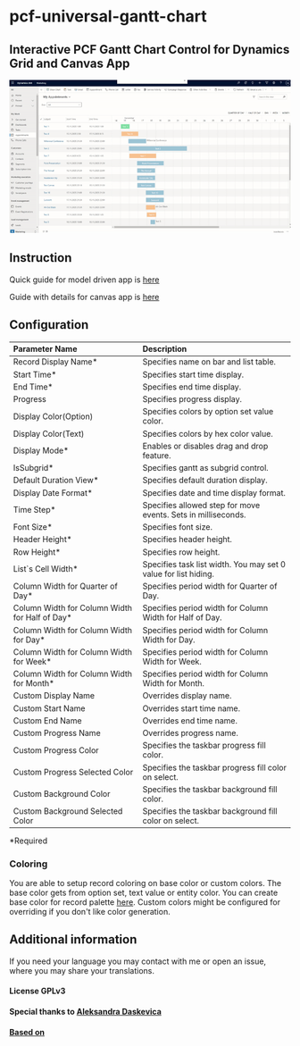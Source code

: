 # pcf-universal-gantt-chart

## Interactive PCF Gantt Chart Control for Dynamics Grid and Canvas App

![example](https://github.com/MaTeMaTuK/pcf-universal-gantt-chart/blob/master/DocumentationAssets/ganttStandard.gif)

## Instruction

Quick guide for model driven app is [here](/Model%20Driven%20Guide.md)

Guide with details for canvas app is [here](/Canvas%20Guide.md)

## Configuration

| Parameter Name                                  | Description                                                     |
| :---------------------------------------------- | :-------------------------------------------------------------- |
| Record Display Name\*                           | Specifies name on bar and list table.                           |
| Start Time\*                                    | Specifies start time display.                                   |
| End Time\*                                      | Specifies end time display.                                     |
| Progress                                        | Specifies progress display.                                     |
| Display Color(Option)                           | Specifies colors by option set value color.                     |
| Display Color(Text)                             | Specifies colors by hex color value.                            |
| Display Mode\*                                  | Enables or disables drag and drop feature.                      |
| IsSubgrid\*                                     | Specifies gantt as subgrid control.                             |
| Default Duration View\*                         | Specifies default duration display.                             |
| Display Date Format\*                           | Specifies date and time display format.                         |
| Time Step\*                                     | Specifies allowed step for move events. Sets in milliseconds.   |
| Font Size\*                                     | Specifies font size.                                            |
| Header Height\*                                 | Specifies header height.                                        |
| Row Height\*                                    | Specifies row height.                                           |
| List`s Cell Width\*                             | Specifies task list width. You may set 0 value for list hiding. |
| Column Width for Quarter of Day\*               | Specifies period width for Quarter of Day.                      |
| Column Width for Column Width for Half of Day\* | Specifies period width for Column Width for Half of Day.        |
| Column Width for Column Width for Day\*         | Specifies period width for Column Width for Day.                |
| Column Width for Column Width for Week\*        | Specifies period width for Column Width for Week.               |
| Column Width for Column Width for Month\*       | Specifies period width for Column Width for Month.              |
| Custom Display Name                             | Overrides display name.                                         |
| Custom Start Name                               | Overrides start time name.                                      |
| Custom End Name                                 | Overrides end time name.                                        |
| Custom Progress Name                            | Overrides progress name.                                        |
| Custom Progress Color                           | Specifies the taskbar progress fill color.                      |
| Custom Progress Selected Color                  | Specifies the taskbar progress fill color on select.            |
| Custom Background Color                         | Specifies the taskbar background fill color.                    |
| Custom Background Selected Color                | Specifies the taskbar background fill color on select.          |

\*Required

### Coloring

You are able to setup record coloring on base color or custom colors.
The base color gets from option set, text value or entity color. You can create base color for record palette [here](https://ant.design/docs/spec/colors#Palette-Generation-Tool).
Custom colors might be configured for overriding if you don't like color generation.

## Additional information

If you need your language you may contact with me or open an issue, where you may share your translations.

#### License GPLv3

#### Special thanks to [Aleksandra Daskevica](mailto:aleksandra.daskevica@cgi.com)

#### [Based on](https://github.com/MaTeMaTuK/gantt-task-react)
